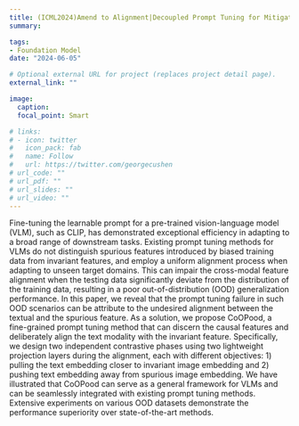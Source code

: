 ```yaml
---
title: (ICML2024)Amend to Alignment|Decoupled Prompt Tuning for Mitigating Spurious Correlation in Vision-Language Models
summary: 

tags:
- Foundation Model
date: "2024-06-05"

# Optional external URL for project (replaces project detail page).
external_link: ""

image:
  caption: 
  focal_point: Smart

# links:
# - icon: twitter
#   icon_pack: fab
#   name: Follow
#   url: https://twitter.com/georgecushen
# url_code: ""
# url_pdf: ""
# url_slides: ""
# url_video: ""
---
```



Fine-tuning the learnable prompt for a pre-trained vision-language model (VLM), such as CLIP, has demonstrated exceptional efficiency in adapting to a broad range of downstream tasks. Existing prompt tuning methods for VLMs do not distinguish spurious features introduced by biased training data from invariant features, and employ a uniform alignment process when adapting to unseen target domains. This can impair the cross-modal feature alignment when the testing data significantly deviate from the distribution of the training data, resulting in a poor out-of-distribution (OOD) generalization performance. In this paper, we reveal that the prompt tuning failure in such OOD scenarios can be attribute to the undesired alignment between the textual and the spurious feature. As a solution, we propose CoOPood, a fine-grained prompt tuning method that can discern the causal features and deliberately align the text modality with the invariant feature. Specifically, we design two independent contrastive phases using two lightweight projection layers during the alignment, each with different objectives: 1) pulling the text embedding closer to invariant image embedding and 2) pushing text embedding away from spurious image embedding. We have illustrated that CoOPood can serve as a general framework for VLMs and can be seamlessly integrated with existing prompt tuning methods. Extensive experiments on various OOD datasets demonstrate the performance superiority over state-of-the-art methods.
